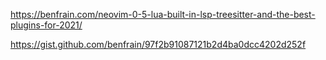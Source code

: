 https://benfrain.com/neovim-0-5-lua-built-in-lsp-treesitter-and-the-best-plugins-for-2021/

https://gist.github.com/benfrain/97f2b91087121b2d4ba0dcc4202d252f
